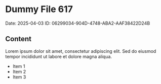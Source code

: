 # Dummy File 617

Date: 2025-04-03
ID: 06299034-904D-4748-ABA2-AAF38422D24B

## Content

Lorem ipsum dolor sit amet, consectetur adipiscing elit.
Sed do eiusmod tempor incididunt ut labore et dolore magna aliqua.

* Item 1
* Item 2
* Item 3
